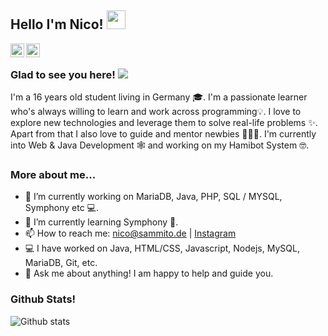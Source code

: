 ## Hello I'm Nico! <img src="https://raw.githubusercontent.com/iampavangandhi/iampavangandhi/master/gifs/Hi.gif" width="30px"></h2>


<a href="https://github.com/nicosammito">
  <img align="left" alt="Nico's Github" width="22px" src="https://cdn.jsdelivr.net/npm/simple-icons@v3/icons/github.svg" />
</a>

<a href="https://instagram.com/nico_sammito/">
  <img align="left" alt="Nico's Instagram" width="22px" src="https://cdn.jsdelivr.net/npm/simple-icons@v3/icons/instagram.svg" />
</a>

<br />

### Glad to see you here! ![](https://visitor-badge.glitch.me/badge?page_id=nicosammito)

I'm a 16 years old student living in Germany 🎓. I'm a passionate learner who's always willing to learn and work across programming💡. I love to explore new technologies and leverage them to solve real-life problems ✨. Apart from that I also love to guide and mentor newbies 👨🏻‍💻. I'm currently into Web & Java Development 🕸️ and working on my Hamibot System 🤓.

### More about me...

- 🔭 I’m currently working on MariaDB, Java, PHP, SQL / MYSQL, Symphony etc 💻.
- 🌱 I’m currently learning Symphony 🚀.
- 📫 How to reach me: nico@sammito.de | [Instagram](https://instagram.com/nico_sammito)
- 💻 I have worked on Java, HTML/CSS, Javascript, Nodejs, MySQL, MariaDB, Git, etc.
- 💬 Ask me about anything! I am happy to help and guide you.

### Github Stats!

![Github stats](https://github-readme-stats.vercel.app/api?username=nicosammito&show_icons=true&hide_border=true&count_private=true)
